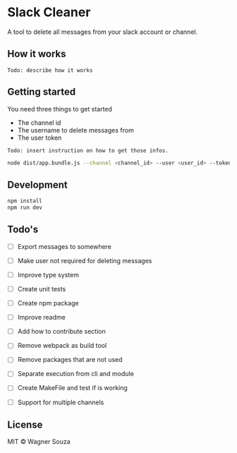 # Slack Cleaner
A tool to delete all messages from your slack account or channel.

## How it works
`Todo: describe how it works`

## Getting started
You need three things to get started
- The channel id
- The username to delete messages from
- The user token 

`Todo: insert instruction on how to get those infos.`

```bash
node dist/app.bundle.js --channel <channel_id> --user <user_id> --token <token>
```

## Development
``` bash
npm install
npm run dev
```

## Todo's
- [ ] Export messages to somewhere
- [ ] Make user not required for deleting messages
- [ ] Improve type system
- [ ] Create unit tests
- [ ] Create npm package
- [ ] Improve readme
- [ ] Add how to contribute section
- [ ] Remove webpack as build tool
- [ ] Remove packages that are not used
- [ ] Separate execution from cli and module
- [ ] Create MakeFile and test if is working
- [ ] Support for multiple channels


## License
MIT © Wagner Souza